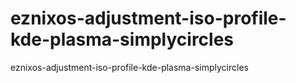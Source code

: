 # eznixos-adjustment-iso-profile-kde-plasma-simplycircles
eznixos-adjustment-iso-profile-kde-plasma-simplycircles
